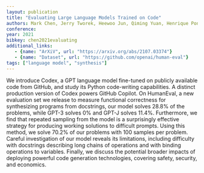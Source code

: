 ```yaml
---
layout: publication
title: "Evaluating Large Language Models Trained on Code"
authors: Mark Chen, Jerry Tworek, Heewoo Jun, Qiming Yuan, Henrique Ponde, Jared Kaplan, Harri Edwards, Yura Burda, Nicholas Joseph, Greg Brockman, Alex Ray, Raul Puri, Gretchen Krueger, Michael Petrov, Heidy Khlaaf, Girish Sastry, Pamela Mishkin, Brooke Chan, Scott Gray, Nick Ryder, Mikhail Pavlov, Alethea Power, Lukasz Kaiser, Mohammad Bavarian, Clemens Winter, Philippe Tillet, Felipe Such, Dave Cummings, Matthias Plappert, Fotios Chantzis, Elizabeth Barnes, Ariel Herbert-Voss, Will Guss, Alex Nichol, Igor Babuschkin, Suchir Balaji, Shantanu Jain, Andrew Carr, Jan Leike, Josh Achiam, Vedant Misra, Evan Morikawa, Alec Radford, Matthew Knight, Miles Brundage, Mira Murati, Katie Mayer, Peter Welinder, Bob McGrew, Dario Amodei, Sam McCandlish, Ilya Sutskever, Wojciech Zaremba
conference: 
year: 2021
bibkey: chen2021evaluating
additional_links:
   - {name: "ArXiV", url: "https://arxiv.org/abs/2107.03374"}
   - {name: "Dataset", url: "https://github.com/openai/human-eval"}
tags: ["language model", "synthesis"]
---
```

We introduce Codex, a GPT language model fine-tuned on publicly available code from GitHub, and study its Python code-writing capabilities. A distinct production version of Codex powers GitHub Copilot. On HumanEval, a new evaluation set we release to measure functional correctness for synthesizing programs from docstrings, our model solves 28.8% of the problems, while GPT-3 solves 0% and GPT-J solves 11.4%. Furthermore, we find that repeated sampling from the model is a surprisingly effective strategy for producing working solutions to difficult prompts. Using this method, we solve 70.2% of our problems with 100 samples per problem. Careful investigation of our model reveals its limitations, including difficulty with docstrings describing long chains of operations and with binding operations to variables. Finally, we discuss the potential broader impacts of deploying powerful code generation technologies, covering safety, security, and economics. 
